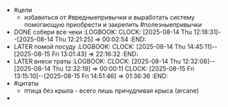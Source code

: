- #цели
	- избавиться от #вредныепривычки и выработать систему помогающую приобрести и закрепить #полезныепривычки
- DONE собери все чеки
  :LOGBOOK:
  CLOCK: [2025-08-14 Thu 12:18:31]--[2025-08-14 Thu 12:21:25] =>  00:02:54
  :END:
- LATER помой посуду
  :LOGBOOK:
  CLOCK: [2025-08-14 Thu 14:45:11]--[2025-08-15 Fri 13:01:43] =>  22:16:32
  :END:
- LATER внеси траты
  :LOGBOOK:
  CLOCK: [2025-08-14 Thu 12:32:08]--[2025-08-14 Thu 12:32:19] =>  00:00:11
  CLOCK: [2025-08-15 Fri 13:15:10]--[2025-08-15 Fri 14:51:46] =>  01:36:36
  :END:
- #цитаты
	- птица без крыла - всего лишь причудливая крыса (arcane)
-